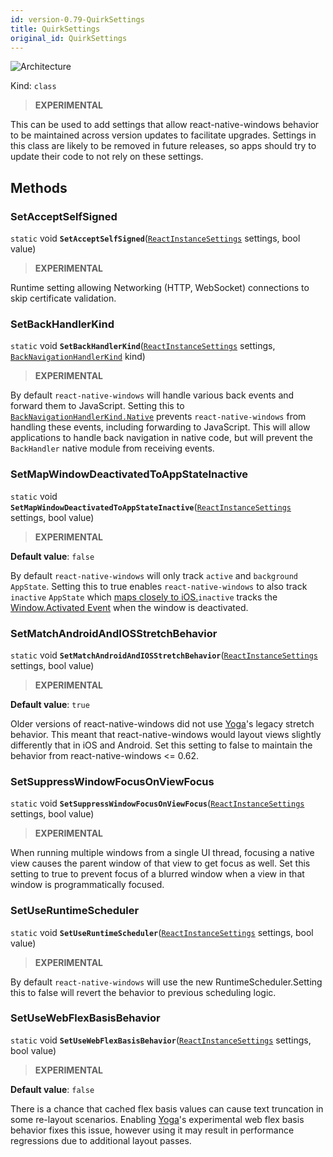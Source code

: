 ```yaml
---
id: version-0.79-QuirkSettings
title: QuirkSettings
original_id: QuirkSettings
---
```


![Architecture](https://img.shields.io/badge/architecture-new_&_old-green)

Kind: `class`

> **EXPERIMENTAL**

This can be used to add settings that allow react-native-windows behavior to be maintained across version updates to facilitate upgrades. Settings in this class are likely to be removed in future releases, so apps should try to update their code to not rely on these settings.

## Methods
### SetAcceptSelfSigned
`static` void **`SetAcceptSelfSigned`**([`ReactInstanceSettings`](ReactInstanceSettings) settings, bool value)

> **EXPERIMENTAL**

Runtime setting allowing Networking (HTTP, WebSocket) connections to skip certificate validation.

### SetBackHandlerKind
`static` void **`SetBackHandlerKind`**([`ReactInstanceSettings`](ReactInstanceSettings) settings, [`BackNavigationHandlerKind`](BackNavigationHandlerKind) kind)

> **EXPERIMENTAL**

By default `react-native-windows` will handle various back events and forward them to JavaScript. Setting this to [`BackNavigationHandlerKind.Native`](BackNavigationHandlerKind) prevents `react-native-windows` from handling these events, including forwarding to JavaScript.  This will allow applications to handle back navigation in native code, but will prevent the `BackHandler` native module from receiving events.

### SetMapWindowDeactivatedToAppStateInactive
`static` void **`SetMapWindowDeactivatedToAppStateInactive`**([`ReactInstanceSettings`](ReactInstanceSettings) settings, bool value)

> **EXPERIMENTAL**

**Default value**: `false`

By default `react-native-windows` will only track `active` and `background` `AppState`. Setting this to true enables `react-native-windows` to also track `inactive` `AppState` which [maps closely to iOS.](https://reactnative.dev/docs/appstate)`inactive` tracks the [Window.Activated Event](https://docs.microsoft.com/uwp/api/windows.ui.core.corewindow.activated) when the window is deactivated.

### SetMatchAndroidAndIOSStretchBehavior
`static` void **`SetMatchAndroidAndIOSStretchBehavior`**([`ReactInstanceSettings`](ReactInstanceSettings) settings, bool value)

> **EXPERIMENTAL**

**Default value**: `true`

Older versions of react-native-windows did not use [Yoga](https://github.com/facebook/yoga)'s legacy stretch behavior. This meant that react-native-windows would layout views slightly differently that in iOS and Android.
Set this setting to false to maintain the behavior from react-native-windows <= 0.62.

### SetSuppressWindowFocusOnViewFocus
`static` void **`SetSuppressWindowFocusOnViewFocus`**([`ReactInstanceSettings`](ReactInstanceSettings) settings, bool value)

> **EXPERIMENTAL**

When running multiple windows from a single UI thread, focusing a native view causes the parent window of that view to get focus as well. Set this setting to true to prevent focus of a blurred window when a view in that window is programmatically focused.

### SetUseRuntimeScheduler
`static` void **`SetUseRuntimeScheduler`**([`ReactInstanceSettings`](ReactInstanceSettings) settings, bool value)

> **EXPERIMENTAL**

By default `react-native-windows` will use the new RuntimeScheduler.Setting this to false will revert the behavior to previous scheduling logic.

### SetUseWebFlexBasisBehavior
`static` void **`SetUseWebFlexBasisBehavior`**([`ReactInstanceSettings`](ReactInstanceSettings) settings, bool value)

> **EXPERIMENTAL**

**Default value**: `false`

There is a chance that cached flex basis values can cause text truncation in some re-layout scenarios. Enabling [Yoga](https://github.com/facebook/yoga)'s experimental web flex basis behavior fixes this issue, however using it may result in performance regressions due to additional layout passes.
